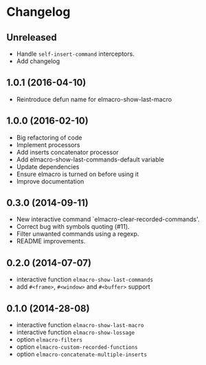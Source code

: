 # Changelog

## Unreleased

- Handle `self-insert-command` interceptors.
- Add changelog

## 1.0.1 (2016-04-10)

- Reintroduce defun name for elmacro-show-last-macro

## 1.0.0 (2016-02-10)

- Big refactoring of code
- Implement processors
- Add inserts concatenator processor
- Add elmacro-show-last-commands-default variable
- Update dependencies
- Ensure elmacro is turned on before using it
- Improve documentation

## 0.3.0 (2014-09-11)

- New interactive command `elmacro-clear-recorded-commands'.
- Correct bug with symbols quoting (#11).
- Filter unwanted commands using a regexp.
- README improvements.

## 0.2.0 (2014-07-07)

- interactive function `elmacro-show-last-commands`
- add `#<frame>`, `#<window>` and `#<buffer>` support

## 0.1.0 (2014-28-08)

- interactive function `elmacro-show-last-macro`
- interactive function `elmacro-show-lossage`
- option `elmacro-filters`
- option `elmacro-custom-recorded-functions`
- option `elmacro-concatenate-multiple-inserts`

